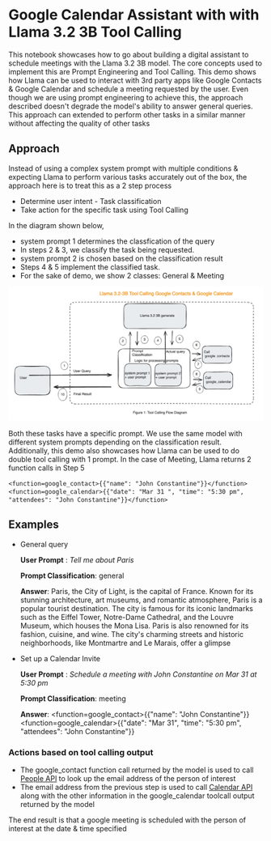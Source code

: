 # Google Calendar Assistant with with Llama 3.2 3B Tool Calling

This notebook showcases how to go about building a digital assistant to schedule meetings with the Llama 3.2 3B model. The core concepts used to implement this are Prompt Engineering and Tool Calling. This demo shows how Llama can be used to interact with 3rd party apps like Google Contacts & Google Calendar and schedule a meeting requested by the user. Even though we are using prompt engineering to achieve this, the approach described doesn't degrade the model's ability to answer general queries. This approach can extended to perform other tasks in a similar manner without affecting the quality of other tasks


## Approach

Instead of using a complex system prompt with multiple conditions & expecting Llama to perform various tasks accurately out of the box, the approach here is to treat this as a 2 step process
- Determine user intent - Task classification
- Take action for the specific task using Tool Calling



In the diagram shown below,
- system prompt 1 determines the classfication of the query
- In steps 2 & 3, we classify the task being requested.
- system prompt 2 is chosen based on the classification result
- Steps 4 & 5 implement the classified task.
- For the sake of demo, we show 2 classes: General & Meeting

![Tool Calling Flow Diagram](./assets/flow_diagram.png)

Both these tasks have a specific prompt. We use the same model with different system prompts depending on the classification result.
Additionally, this demo also showcases how Llama can be used to do double tool calling with 1 prompt. In the case of Meeting, Llama returns 2 function calls in Step 5
```
<function=google_contact>{{"name": "John Constantine"}}</function>
<function=google_calendar>{{"date": "Mar 31 ", "time": "5:30 pm", "attendees": "John Constantine"}}</function>
```

## Examples

- General query

  **User Prompt** : *Tell me about Paris*

  **Prompt Classification**: general

  **Answer**: 
  Paris, the City of Light, is the capital of France. Known for its stunning architecture, art museums, and romantic atmosphere, Paris is a popular tourist destination. The city is famous for its iconic landmarks such as the Eiffel Tower, Notre-Dame Cathedral, and the Louvre Museum, which houses the Mona Lisa. Paris is also renowned for its fashion, cuisine, and wine. The city's charming streets and historic neighborhoods, like Montmartre and Le Marais, offer a glimpse

- Set up a Calendar Invite

  **User Prompt** : *Schedule a meeting with John Constantine on Mar 31 at 5:30 pm*

  **Prompt Classification**: meeting

  **Answer**: 
  <function=google_contact>{{"name": "John Constantine"}}</function>
  <function=google_calendar>{{"date": "Mar 31", "time": "5:30 pm", "attendees": "John Constantine"}}</function>

### Actions based on tool calling output
- The google_contact function call returned by the model is used to call [People API](https://developers.google.com/people) to look up the email address of the person of interest
- The email address from the previous step is used to call [Calendar API](https://developers.google.com/calendar) along with the other information in the google_calendar toolcall output returned by the model 

The end result is that a google meeting is scheduled with the person of interest at the date & time specified

